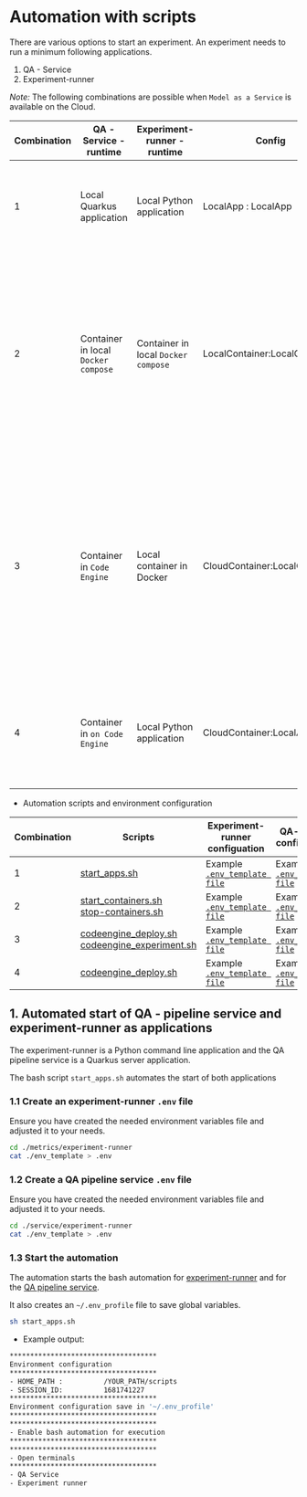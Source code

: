 # Automation with scripts

There are various options to start an experiment.
An experiment needs to run a minimum following applications.

1. QA - Service
2. Experiment-runner

_Note:_ The following combinations are possible when `Model as a Service` is available on the Cloud.

| Combination | QA - Service - runtime | Experiment-runner - runtime | Config | Notes |
| --- | --- | --- | --- | --- |
| 1 | Local Quarkus application | Local Python application | LocalApp : LocalApp | Both applications using the `output` and `input` folders on the local machine. |
| 2 | Container in local `Docker compose` | Container in local `Docker compose` | LocalContainer:LocalContainer | Both applications using the `output` and `input` folders on the local machine. <br />The `experiment-runner` must be started in a new terminal session with a `docker exec` command. |
| 3 | Container in `Code Engine` | Local container in Docker | CloudContainer:LocalContainer | Only the `experiment-runner` application uses the `output` and `input` folders on the local machine. <br />The experiment must be started in a *new terminal* session with a `docker exec` command. |
| 4 | Container in `on Code Engine` | Local Python application | CloudContainer:LocalApp | Only the `experiment-runner` application uses the `output` and `input` folders on the local machine. |

* Automation scripts and environment configuration

| Combination | Scripts | Experiment-runner<br />configuation | QA-service<br />configuration  | Notes |
| --- | --- | --- | --- | --- |
| 1 | [start_apps.sh](./start_apps.sh) | Example [`.env_template file`](../metrics/experiment-runner/example_templates/.env_combination_1_example) |  Example [`.env_template file`](../service/.env_template) |  |
| 2 | [start_containers.sh](./start-containers.sh)<br />[stop-containers.sh](./stop-containers.sh) | Example [`.env_template file`](../metrics/experiment-runner/example_templates/.env_combination_2_example) | Example [`.env_template file`](../service/.env_template) |  |
| 3 | [codeengine_deploy.sh](./codeengine_deploy.sh)<br />[codeengine_experiment.sh](./codeengine_experiment.sh) | Example [`.env_template file`](../metrics/experiment-runner/example_templates/.env_combination_3_example) | Example [`.env_template file`](../service/.env_template) |  |
| 4 |  [codeengine_deploy.sh](./codeengine_deploy.sh) | Example [`.env_template file`](../metrics/experiment-runner/example_templates/.env_combination_4_example)  | Example [`.env_template file`](../service/.env_template) |  |


## 1. Automated start of QA - pipeline service and experiment-runner as applications

The experiment-runner is a Python command line application and the QA pipeline service is a Quarkus server application.

The bash script `start_apps.sh` automates the start of both applications

### 1.1 Create an experiment-runner `.env` file

Ensure you have created the needed environment variables file and adjusted it to your needs. 

```sh
cd ./metrics/experiment-runner
cat ./env_template > .env
```

### 1.2 Create a QA pipeline service `.env` file

Ensure you have created the needed environment variables file and adjusted it to your needs. 

```sh
cd ./service/experiment-runner
cat ./env_template > .env
```

### 1.3 Start the automation

The automation starts the bash automation for [experiment-runner](./local_exp_runner.sh) and for the [QA pipeline service](./local_qa_service.sh).

It also creates an `~/.env_profile` file to save global variables.

```sh
sh start_apps.sh
```

* Example output:

```sh
************************************
Environment configuration
************************************
- HOME_PATH :          /YOUR_PATH/scripts
- SESSION_ID:          1681741227
************************************
Environment configuration save in '~/.env_profile'
************************************
************************************
- Enable bash automation for execution
************************************
************************************
- Open terminals
************************************
- QA Service
- Experiment runner
```